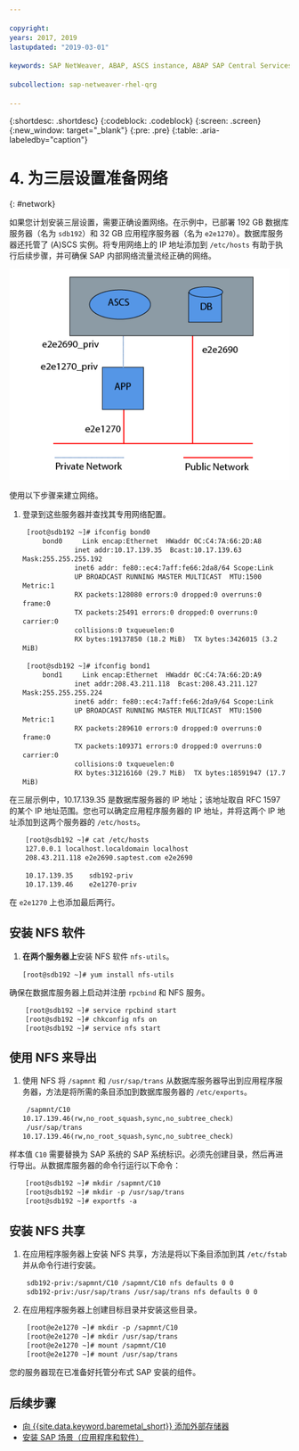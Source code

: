 ```yaml
---

copyright:
years: 2017, 2019
lastupdated: "2019-03-01"

keywords: SAP NetWeaver, ABAP, ASCS instance, ABAP SAP Central Services, application server, database server, three-tier

subcollection: sap-netweaver-rhel-qrg

---
```


{:shortdesc: .shortdesc}
{:codeblock: .codeblock}
{:screen: .screen}
{:new_window: target="_blank"}
{:pre: .pre}
{:table: .aria-labeledby="caption"}

# 4. 为三层设置准备网络
{: #network}

如果您计划安装三层设置，需要正确设置网络。在示例中，已部署 192 GB 数据库服务器（名为 `sdb192`）和 32 GB 应用程序服务器（名为 `e2e1270`）。数据库服务器还托管了 (A)SCS 实例。将专用网络上的 IP 地址添加到 `/etc/hosts` 有助于执行后续步骤，并可确保 SAP 内部网络流量流经正确的网络。

![图 1. 三层设置的样本](/images/network-01.png "三层设置的样本")

使用以下步骤来建立网络。

1. 登录到这些服务器并查找其专用网络配置。

        [root@sdb192 ~]# ifconfig bond0
            bond0	  Link encap:Ethernet  HWaddr 0C:C4:7A:66:2D:A8
                    inet addr:10.17.139.35  Bcast:10.17.139.63 Mask:255.255.255.192
                    inet6 addr: fe80::ec4:7aff:fe66:2da8/64 Scope:Link
                    UP BROADCAST RUNNING MASTER MULTICAST  MTU:1500  Metric:1
                    RX packets:128080 errors:0 dropped:0 overruns:0 frame:0
                    TX packets:25491 errors:0 dropped:0 overruns:0 carrier:0
                    collisions:0 txqueuelen:0
                    RX bytes:19137850 (18.2 MiB)  TX bytes:3426015 (3.2 MiB)

        [root@sdb192 ~]# ifconfig bond1
            bond1	  Link encap:Ethernet  HWaddr 0C:C4:7A:66:2D:A9
                    inet addr:208.43.211.118  Bcast:208.43.211.127 Mask:255.255.255.224
                    inet6 addr: fe80::ec4:7aff:fe66:2da9/64 Scope:Link
                    UP BROADCAST RUNNING MASTER MULTICAST  MTU:1500  Metric:1
                    RX packets:289610 errors:0 dropped:0 overruns:0 frame:0
                    TX packets:109371 errors:0 dropped:0 overruns:0 carrier:0
                    collisions:0 txqueuelen:0
                    RX bytes:31216160 (29.7 MiB)  TX bytes:18591947 (17.7 MiB)

在三层示例中，10.17.139.35 是数据库服务器的 IP 地址；该地址取自 RFC 1597 的某个 IP 地址范围。您也可以确定应用程序服务器的 IP 地址，并将这两个 IP 地址添加到这两个服务器的 `/etc/hosts`。

        [root@sdb192 ~]# cat /etc/hosts
        127.0.0.1 localhost.localdomain localhost
        208.43.211.118 e2e2690.saptest.com e2e2690

        10.17.139.35    sdb192-priv
        10.17.139.46    e2e1270-priv

在 `e2e1270` 上也添加最后两行。

## 安装 NFS 软件

1. **在两个服务器上**安装 NFS 软件 `nfs-utils`。

      `[root@sdb192 ~]# yum install nfs-utils`

确保在数据库服务器上启动并注册 `rpcbind` 和 NFS 服务。

        [root@sdb192 ~]# service rpcbind start
        [root@sdb192 ~]# chkconfig nfs on
        [root@sdb192 ~]# service nfs start

## 使用 NFS 来导出

1. 使用 NFS 将 `/sapmnt` 和 `/usr/sap/trans` 从数据库服务器导出到应用程序服务器，方法是将所需的条目添加到数据库服务器的 `/etc/exports`。

        /sapmnt/C10		10.17.139.46(rw,no_root_squash,sync,no_subtree_check)
        /usr/sap/trans	10.17.139.46(rw,no_root_squash,sync,no_subtree_check)

样本值 `C10` 需要替换为 SAP 系统的 SAP 系统标识。必须先创建目录，然后再进行导出。从数据库服务器的命令行运行以下命令：

        [root@sdb192 ~]# mkdir /sapmnt/C10
        [root@sdb192 ~]# mkdir -p /usr/sap/trans
        [root@sdb192 ~]# exportfs -a

## 安装 NFS 共享

1. 在应用程序服务器上安装 NFS 共享，方法是将以下条目添加到其 `/etc/fstab` 并从命令行进行安装。

        sdb192-priv:/sapmnt/C10 /sapmnt/C10 nfs defaults 0 0
        sdb192-priv:/usr/sap/trans /usr/sap/trans nfs defaults 0 0

2. 在应用程序服务器上创建目标目录并安装这些目录。

        [root@e2e1270 ~]# mkdir -p /sapmnt/C10
        [root@e2e1270 ~]# mkdir /usr/sap/trans
        [root@e2e1270 ~]# mount /sapmnt/C10
        [root@e2e1270 ~]# mount /usr/sap/trans

您的服务器现在已准备好托管分布式 SAP 安装的组件。

## 后续步骤

  * [向 {{site.data.keyword.baremetal_short}} 添加外部存储器](/docs/infrastructure/sap-netweaver-rhel-qrg?topic=sap-netweaver-rhel-qrg-storage)
  * [安装 SAP 场景（应用程序和软件）](/docs/infrastructure/sap-netweaver-rhel-qrg?topic=sap-netweaver-rhel-qrg-install_landscape)
